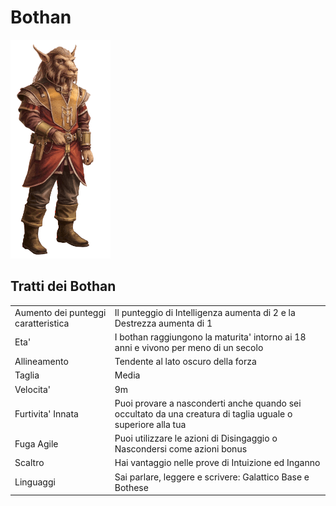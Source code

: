 # Bothan
![](./species_bothan.png)

## Tratti dei Bothan
|||
|---|---
|Aumento dei punteggi caratteristica|Il punteggio di Intelligenza aumenta di 2 e la Destrezza aumenta di 1
|Eta'|I bothan raggiungono la maturita' intorno ai 18 anni e vivono per meno di un secolo
|Allineamento|Tendente al lato oscuro della forza
|Taglia|Media
|Velocita'|9m
|Furtivita' Innata|Puoi provare a nasconderti anche quando sei occultato da una creatura di taglia uguale o superiore alla tua
|Fuga Agile|Puoi utilizzare le azioni di Disingaggio o Nascondersi come azioni bonus
|Scaltro|Hai vantaggio nelle prove di Intuizione ed Inganno
|Linguaggi|Sai parlare, leggere e scrivere: Galattico Base e Bothese